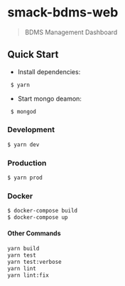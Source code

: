 # smack-bdms-web

>BDMS Management Dashboard

## Quick Start

* Install dependencies:

```bash
 $ yarn
 ```

* Start mongo deamon:

```bash
 $ mongod
 ```

### Development

```bash
$ yarn dev
```

### Production

```bash
$ yarn prod
```

### Docker

```bash
$ docker-compose build
$ docker-compose up
```

#### Other Commands

```bash
yarn build
yarn test
yarn test:verbose
yarn lint
yarn lint:fix
```

